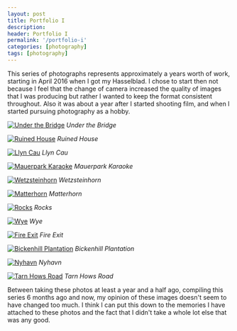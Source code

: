 ```yaml
---
layout: post
title: Portfolio I
description: 
header: Portfolio I
permalink: '/portfolio-i'
categories: [photography]
tags: [photography]
---
```


This series of photographs represents approximately a years worth of work,
starting in <time>April 2016</time> when I got my Hasselblad. I chose to start
then not because I feel that the change of camera increased the quality of
images that I was producing but rather I wanted to keep the format consistent
throughout. Also it was about a year after I started shooting film, and when I
started pursuing photography as a hobby. <!--break-->
 
<a href="https://www.flickr.com/photos/ss9679/26425484751/"
	title="Under the Bridge">
<img src="https://farm2.staticflickr.com/1481/26425484751_ca29dbd18a_b.jpg"
	alt="Under the Bridge"></a>
<i class="caption">Under the Bridge</i>
<br>

<a href="https://www.flickr.com/photos/ss9679/27426121894/"
	title="Ruined House">
<img src="https://farm8.staticflickr.com/7437/27426121894_31706534e7_b.jpg"
	alt="Ruined House"></a>
<i class="caption">Ruined House</i>
<br>

<a href="https://www.flickr.com/photos/ss9679/28282682892/"
	title="Llyn Cau">
<img src="https://farm8.staticflickr.com/7440/28282682892_a0b78a27d3_b.jpg"
	alt="Llyn Cau"></a>
<i class="caption">Llyn Cau</i>
<br>

<a href="https://www.flickr.com/photos/ss9679/28298352473/"
	title="Mauerpark Karaoke">
<img src="https://farm9.staticflickr.com/8582/28298352473_71d687ae86_b.jpg"
	alt="Mauerpark Karaoke"></a>
<i class="caption">Mauerpark Karaoke</i>
<br>

<a href="https://www.flickr.com/photos/ss9679/28529132240/"
	title="Wetzsteinhorn">
<img src="https://farm9.staticflickr.com/8828/28529132240_c1b893424f_b.jpg"
	alt="Wetzsteinhorn"></a>
<i class="caption">Wetzsteinhorn</i>
<br>

<a href="https://www.flickr.com/photos/ss9679/28385500243/"
	title="Matterhorn">
<img src="https://farm9.staticflickr.com/8541/28385500243_a666f4bb79_b.jpg"
	alt="Matterhorn"></a>
<i class="caption">Matterhorn</i>
<br>

<a href="https://www.flickr.com/photos/ss9679/33172757860/"
	title="Rocks">
<img src="https://farm4.staticflickr.com/3943/33172757860_a93993b156_b.jpg"
	alt="Rocks"></a>
<i class="caption">Rocks</i>
<br>

<a href="https://www.flickr.com/photos/ss9679/33547847840/"
	title="Wye">
<img src="https://farm4.staticflickr.com/3946/33547847840_0fc1620d68_b.jpg"
	alt="Wye"></a>
<i class="caption">Wye</i>
<br>

<a href="https://www.flickr.com/photos/ss9679/33296099653/"
	title="Fire Exit">
<img src="https://farm4.staticflickr.com/3928/33296099653_008b61b158_b.jpg"
	alt="Fire Exit"></a>
<i class="caption">Fire Exit</i>
<br>

<a href="https://www.flickr.com/photos/ss9679/34058489572/"
	title="Bickenhill Plantation">
<img src="https://farm3.staticflickr.com/2878/34058489572_ec53b3ed29_b.jpg"
	alt="Bickenhill Plantation"></a>
<i class="caption">Bickenhill Plantation</i>
<br>

<a href="https://www.flickr.com/photos/ss9679/33441511774/"
	title="Nyhavn">
<img src="https://farm5.staticflickr.com/4188/33441511774_e848155c88_b.jpg"
	alt="Nyhavn"></a>
<i class="caption">Nyhavn</i>
<br>

<a href="https://www.flickr.com/photos/ss9679/34427864245/"
	title="Tarn Hows Road">
<img src="https://farm5.staticflickr.com/4156/34427864245_b419920446_b.jpg"
	alt="Tarn Hows Road"></a>
<i class="caption">Tarn Hows Road</i>

Between taking these photos at least a year and a half ago, compiling this
series 6 months ago and now, my opinion of these images doesn't seem to have
changed too much. I think I can put this down to the memories I have attached to
these photos and the fact that I didn't take a whole lot else that was any good.
